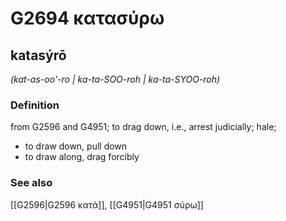 # G2694 κατασύρω

## katasýrō

_(kat-as-oo'-ro | ka-ta-SOO-roh | ka-ta-SYOO-roh)_

### Definition

from G2596 and G4951; to drag down, i.e., arrest judicially; hale; 

- to draw down, pull down
- to draw along, drag forcibly

### See also

[[G2596|G2596 κατά]], [[G4951|G4951 σύρω]]
